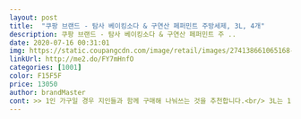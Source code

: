 ```yaml
---
layout: post 
title:  "쿠팡 브랜드 - 탐사 베이킹소다 & 구연산 페퍼민트 주방세제, 3L, 4개" 
description: 쿠팡 브랜드 - 탐사 베이킹소다 & 구연산 페퍼민트 주 ..
date: 2020-07-16 00:31:01 
img: https://static.coupangcdn.com/image/retail/images/274138661065168-8fbffaef-8dad-45fa-8c37-6006dca20223.jpg 
linkUrl: http://me2.do/FY7mHnfO 
categories: [1001] 
color: F15F5F 
price: 13050 
author: brandMaster 
cont: >> 1인 가구일 경우 지인들과 함께 구매해 나눠쓰는 것을 추천합니다.<br/> 3L는 1년 넘게 꽤 오래 쓰거든요.<br/><br/>>> 거품이 부글부글 나는 제품은 화학물질이 많이 들어갔을 것 같고, 세제 잔여물이 남아있을 것이라는 의심을 가지고 있어서, 제품 선택 시에 지양하는 편입니다.<br/><br/>>> 끈적하지만 잘 흐르는 타입입니다.<br/><br/>>> 물로 헹구면 기름기, 굳은 음식 잔여물이 잘 닦여서 그릇이 뽀득뽀득합니다.<br/><br/>>> 사용하면서 향에 익숙해졌다기보다는, 세제 냄새만 맡았을 때도 그랬지만 사용하면 더 향이 약해집니다.<br/><br/>>> 집에 있던 세제 펌핑기에 덜어내는데, 3L 통의 납작하고 짧은 입구 때문에 높게 들어야 했네요.<br/><br/>>> 최근 마트에서 ‘베이킹소다 / 구연산 / 식물 유래 성분’이 들어간 세제가 나온 것을 종종 볼 수 있는데요.<br/> 탐사 주방 세제 역시 성분은 비슷합니다.<br/><br/>>> 페퍼민트 향을 좋아해서 세제와 섞이면 이상할까 걱정했는데, 실사용하니 향이 잘 인지가 안됩니다.<br/><br/><br/> - 3L 패키지 입구가 납작해서 세제를 덜어낼 때 조금 힘듭니다.<br/><br/><br/> - ‘베이킹소다 + 구연산’ 성분으로 이루어졌길래 주저 없이 선택했습니다.<br/><br/><br/> - 기존에 사용했던 타브랜드 주방 세제와 세정력은 비슷하다고 느꼈습니다.<br/><br/><br/> - 설거지를 하는 동안 세제 향이 전혀 인지가 되지 않았습니다.<br/><br/><br/> - 세제 거품은 작고 오밀조밀한 편입니다.<br/><br/><br/> - 세제 냄새만 맡으면 ‘인위적인 페퍼민트 향’이 확 올라옵니다.<br/> 거슬릴 정도는 아닙니다.<br/><br/><br/> - 세제 액은 일반 주방 세제와 마찬가지로 투명한 갤 텍스처입니다.<br/><br/> 
---
```

 